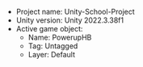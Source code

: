 <!-- UNITY CODE ASSIST INSTRUCTIONS START -->
- Project name: Unity-School-Project
- Unity version: Unity 2022.3.38f1
- Active game object:
  - Name: PowerupHB
  - Tag: Untagged
  - Layer: Default
<!-- UNITY CODE ASSIST INSTRUCTIONS END -->